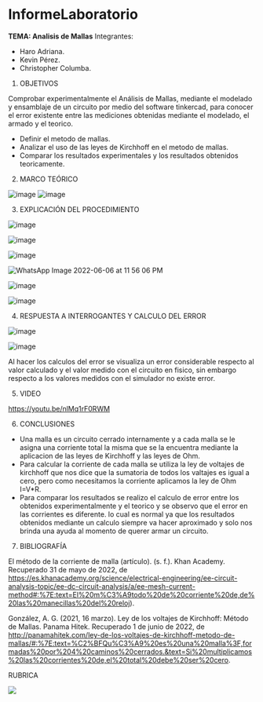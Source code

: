 # InformeLaboratorio

**TEMA: Analisis de Mallas**
Integrantes:
* Haro Adriana.
* Kevin Pérez.
* Christopher Columba.

1. OBJETIVOS

Comprobar experimentalmente el Análisis de Mallas, mediante el modelado y ensamblaje de un circuito por medio del software tinkercad, para conocer el error existente entre las mediciones obtenidas mediante el modelado, el armado y el teorico.

* Definir el metodo de mallas.
* Analizar el uso de las leyes de Kirchhoff en el metodo de mallas.
* Comparar los resultados experimentales y los resultados obtenidos teoricamente.

2. MARCO TEÓRICO 

![image](https://user-images.githubusercontent.com/105679480/172375757-dc41681a-72dc-470f-8f2a-d80a0b50c1e4.png)
![image](https://user-images.githubusercontent.com/105679480/172375837-ba5a2938-3e1a-44ac-9bfd-d4e603e123c1.png)


3. EXPLICACIÓN DEL PROCEDIMIENTO

![image](https://user-images.githubusercontent.com/105570939/172309309-2a8a5ab5-6607-4a63-b940-bbc79b831a7c.png)

![image](https://user-images.githubusercontent.com/105570939/172309352-5b8d7d47-2c4f-4ab2-8d19-44103c669983.png)

![image](https://user-images.githubusercontent.com/105570939/172309406-1fd87854-652a-42fe-ae16-d46b1391b84f.png)

![WhatsApp Image 2022-06-06 at 11 56 06 PM](https://user-images.githubusercontent.com/105570939/172309859-16d335c6-9669-4d6a-a18e-53ff8766bc6a.jpeg)

![image](https://user-images.githubusercontent.com/105570939/172309471-e74166d6-3612-477e-abec-42c24ca1c38c.png)

![image](https://user-images.githubusercontent.com/105570939/172310080-1ddae17f-9de4-4997-b39f-72376f53f7be.png)

4. RESPUESTA A INTERROGANTES Y CALCULO DEL ERROR

![image](https://user-images.githubusercontent.com/105570939/172310168-f849f9a3-7083-4b1b-8f6f-f8fcd2aaa9bc.png)

![image](https://user-images.githubusercontent.com/105570939/172313240-8a1fed3b-3c6d-4a90-85f0-3a066ca8d189.png)

Al hacer los calculos del error se visualiza un error considerable respecto al valor calculado y el valor medido con el circuito en fisico, sin embargo respecto a los valores medidos con el simulador no existe error.

5. VIDEO

https://youtu.be/nlMq1rF0RWM

6. CONCLUSIONES

* Una malla es un circuito cerrado internamente y a cada malla se le asigna una corriente total la misma que se la encuentra mediante la aplicacion de las leyes de Kirchhoff y las leyes de Ohm.
* Para calcular la corriente de cada malla se utiliza la ley de voltajes de kirchhoff que nos dice que la sumatoria de todos los valtajes es igual a cero, pero como necesitamos la corriente aplicamos la ley de Ohm I=V*R.
* Para comparar los resultados se realizo el calculo de error entre los obtenidos experimentalmente y el teorico y se observo que el error en las corrientes es diferente. lo cual es normal ya que los resultados obtenidos mediante un calculo siempre va hacer aproximado y solo nos brinda una ayuda al momento de querer armar un circuito.

7. BIBLIOGRAFÍA

El método de la corriente de malla (artículo). (s. f.). Khan Academy. Recuperado 31 de mayo de 2022, de https://es.khanacademy.org/science/electrical-engineering/ee-circuit-analysis-topic/ee-dc-circuit-analysis/a/ee-mesh-current-method#:%7E:text=El%20m%C3%A9todo%20de%20corriente%20de,de%20las%20manecillas%20del%20reloj).

González, A. G. (2021, 16 marzo). Ley de los voltajes de Kirchhoff: Método de Mallas. Panama Hitek. Recuperado 1 de junio de 2022, de http://panamahitek.com/ley-de-los-voltajes-de-kirchhoff-metodo-de-mallas/#:%7E:text=%C2%BFQu%C3%A9%20es%20una%20malla%3F,formadas%20por%204%20caminos%20cerrados.&text=Si%20multiplicamos%20las%20corrientes%20de,el%20total%20debe%20ser%20cero.


RUBRICA

![](https://github.com/doalulema/InformeLaboratorio/blob/main/Laboratorio.png)

